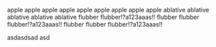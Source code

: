 apple    apple    apple    apple    apple
apple    apple    apple    apple
ablative ablative ablative ablative ablative
flubber  flubber!?a123aaas!!  flubber
flubber  flubber!?a123aaas!!  flubber
flubber  flubber!?a123aaas!!
        
asdasdsad
asd